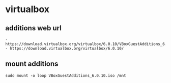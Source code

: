 # virtualbox

## additions web url
```
- https://download.virtualbox.org/virtualbox/6.0.10/VBoxGuestAdditions_6.0.10.iso
- https://download.virtualbox.org/virtualbox/6.0.10/
```

## mount additions
```
sudo mount -o loop VBoxGuestAdditions_6.0.10.iso /mnt
```
